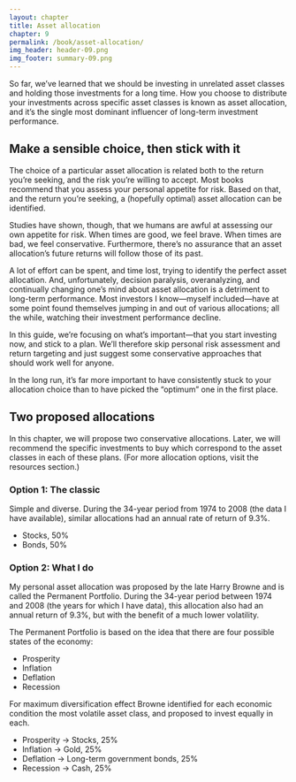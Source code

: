 ```yaml
---
layout: chapter
title: Asset allocation
chapter: 9
permalink: /book/asset-allocation/
img_header: header-09.png
img_footer: summary-09.png
---
```


So far, we’ve learned that we should be investing in unrelated asset classes and holding those investments for a long time. How you choose to distribute your investments across specific asset classes is known as asset allocation, and it’s the single most dominant influencer of long-term investment performance.

## Make a sensible choice, then stick with it

The choice of a particular asset allocation is related both to the return you’re seeking, and the risk you’re willing to accept. Most books recommend that you assess your personal appetite for risk. Based on that, and the return you’re seeking, a (hopefully optimal) asset allocation can be identified.

Studies have shown, though, that we humans are awful at assessing our own appetite for risk. When times are good, we feel brave. When times are bad, we feel conservative. Furthermore, there’s no assurance that an asset allocation’s future returns will follow those of its past.

A lot of effort can be spent, and time lost, trying to identify the perfect asset allocation. And, unfortunately, decision paralysis, overanalyzing, and continually changing one’s mind about asset allocation is a detriment to long-term performance. Most investors I know—myself included—have at some point found themselves jumping in and out of various allocations; all the while, watching their investment performance decline.

In this guide, we’re focusing on what’s important—that you start investing now, and stick to a plan. We’ll therefore skip personal risk assessment and return targeting and just suggest some conservative approaches that should work well for anyone.

In the long run, it’s far more important to have consistently stuck to your allocation choice than to have picked the “optimum” one in the first place.

## Two proposed allocations

In this chapter, we will propose two conservative allocations. Later, we will recommend the specific investments to buy which correspond to the asset classes in each of these plans. (For more allocation options, visit the resources section.) 

### Option 1: The classic 

Simple and diverse. During the 34-year period from 1974 to 2008 (the data I have available), similar allocations had an annual rate of return of 9.3%.

- Stocks, 50%
- Bonds, 50%

### Option 2: What I do

My personal asset allocation was proposed by the late Harry Browne and is called the Permanent Portfolio. During the 34-year period between 1974 and 2008 (the years for which I have data), this allocation also had an annual return of 9.3%, but with the benefit of a much lower volatility.

The Permanent Portfolio is based on the idea that there are four possible states of the economy:

- Prosperity
- Inflation
- Deflation
- Recession

For maximum diversification effect Browne identified for each economic condition the most volatile asset class, and proposed to invest equally in each.

- Prosperity → Stocks, 25%
- Inflation → Gold, 25%
- Deflation → Long-term government bonds, 25%
- Recession → Cash, 25%